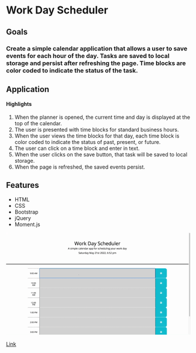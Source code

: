 # Work Day Scheduler 
## Goals

### Create a simple calendar application that allows a user to save events for each hour of the day. Tasks are saved to local storage and persist after refreshing the page. Time blocks are color coded to indicate the status of the task.

## Application

#### Highlights
1. When the planner is opened, the current time and day is displayed at the top of the calendar.
2. The user is presented with time blocks for standard business hours.
3. When the user views the time blocks for that day, each time block is color coded to indicate the status of past, present, or future. 
4. The user can click on a time block and enter in text.
5. When the user clicks on the save button, that task will be saved to local storage.
6. When the page is refreshed, the saved events persist.
## Features
* HTML
* CSS
* Bootstrap
* jQuery
* Moment.js

![My Website](./assets/images/Work%20Day%20Scheduler.gif)


[Link](https://olivelliott.github.io/work-day-scheduler/)
